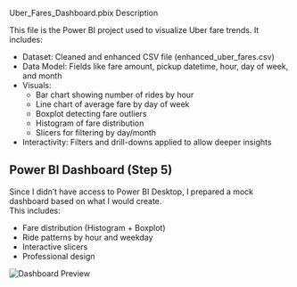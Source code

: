 Uber_Fares_Dashboard.pbix Description

This file is the Power BI project used to visualize Uber fare trends. It includes:

- Dataset: Cleaned and enhanced CSV file (enhanced_uber_fares.csv)
- Data Model: Fields like fare amount, pickup datetime, hour, day of week, and month
- Visuals:
   * Bar chart showing number of rides by hour
   * Line chart of average fare by day of week
   * Boxplot detecting fare outliers
   * Histogram of fare distribution
   * Slicers for filtering by day/month
- Interactivity: Filters and drill-downs applied to allow deeper insights
## Power BI Dashboard (Step 5)

Since I didn’t have access to Power BI Desktop, I prepared a mock dashboard based on what I would create.  
This includes:
- Fare distribution (Histogram + Boxplot)
- Ride patterns by hour and weekday
- Interactive slicers
- Professional design

![Dashboard Preview](images/A_Power_BI_dashboard_displays_trends_in_Uber_fares.png)
